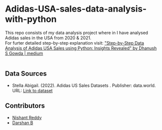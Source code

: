 # Adidas-USA-sales-data-analysis-with-python
This repo consists of my data analysis project where in I have analysed Adidas sales in the USA from 2020 & 2021.<br/>
For furter detailed step-by-step explanation visit: 
<a href="https://medium.com/@dhanushsgowda277/comprehensive-adidas-usa-sales-data-analysis-with-python-unveiling-trends-and-insights-26147ee2bc0f">"Step-by-Step Data Analysis of Adidas USA Sales using Python: Insights Revealed" by Dhanush S Gowda | medium</a><br/><br/>

## Data Sources
- Stella Abigail. (2022). Adidas US Sales Datasets . Publisher: data.world. URL: [Link to dataset](https://data.world/stellabigail/adidas-us-sales-datasets)

## Contributors
- [Nishant Reddy](https://github.com/darshanreddy186)
- [Darshan B](https://github.com/bcNishantReddy)
